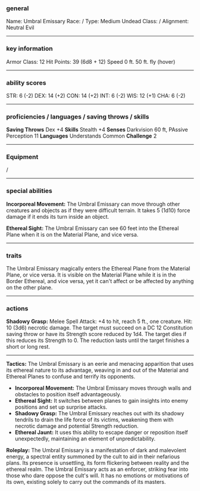 ### general

Name: Umbral Emissary
Race: /
Type: Medium Undead
Class: /
Alignment: Neutral Evil

---

### key information

Armor Class: 12
Hit Points: 39 (6d8 + 12)
Speed 0 ft. 50 ft. fly (hover)

---

### ability scores

STR: 6 (-2) 
DEX: 14 (+2)
CON: 14 (+2)
INT: 6 (-2)
WIS: 12 (+1)
CHA: 6 (-2)

---

### proficiencies / languages / saving throws / skills

**Saving Throws** Dex +4
**Skills** Stealth +4
**Senses** Darkvision 60 ft, PAssive Perception 11
**Languages**  Understands Common
**Challenge** 2

---

### Equipment

/

---

### special abilities

**Incorporeal Movement:** The Umbral Emissary can move through other creatures and objects as if they were difficult terrain. It takes 5 (1d10) force damage if it ends its turn inside an object.

**Ethereal Sight:** The Umbral Emissary can see 60 feet into the Ethereal Plane when it is on the Material Plane, and vice versa.

---

### traits

The Umbral Emissary magically enters the Ethereal Plane from the Material Plane, or vice versa. It is visible on the Material Plane while it is in the Border Ethereal, and vice versa, yet it can't affect or be affected by anything on the other plane.

---

### actions

**Shadowy Grasp:** Melee Spell Attack: +4 to hit, reach 5 ft., one creature. Hit: 10 (3d6) necrotic damage. The target must succeed on a DC 12 Constitution saving throw or have its Strength score reduced by 1d4. The target dies if this reduces its Strength to 0. The reduction lasts until the target finishes a short or long rest.

---

**Tactics:** The Umbral Emissary is an eerie and menacing apparition that uses its ethereal nature to its advantage, weaving in and out of the Material and Ethereal Planes to confuse and terrify its opponents.

- **Incorporeal Movement:** The Umbral Emissary moves through walls and obstacles to position itself advantageously.
- **Ethereal Sight:** It switches between planes to gain insights into enemy positions and set up surprise attacks.
- **Shadowy Grasp:** The Umbral Emissary reaches out with its shadowy tendrils to drain the life force of its victims, weakening them with necrotic damage and potential Strength reduction.
- **Ethereal Jaunt:** It uses this ability to escape danger or reposition itself unexpectedly, maintaining an element of unpredictability.

**Roleplay:** The Umbral Emissary is a manifestation of dark and malevolent energy, a spectral entity summoned by the cult to aid in their nefarious plans. Its presence is unsettling, its form flickering between reality and the ethereal realm. The Umbral Emissary acts as an enforcer, striking fear into those who dare oppose the cult's will. It has no emotions or motivations of its own, existing solely to carry out the commands of its masters.